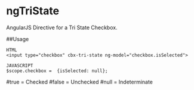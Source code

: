 ngTriState
==========

AngularJS Directive for a Tri State Checkbox.


##Usage

    HTML
    <input type="checkbox" cbx-tri-state ng-model="checkbox.isSelected">
    
    JAVASCRIPT
    $scope.checkbox =  {isSelected: null}; 
    
#true = Checked
#false = Unchecked
#null = Indeterminate
